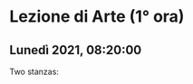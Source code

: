 #  Lezione di Arte (1° ora)
## Lunedì 2021, 08:20:00


Two stanzas: 
<!--stackedit_data:
eyJoaXN0b3J5IjpbMzk4MDMwNTYzXX0=
-->